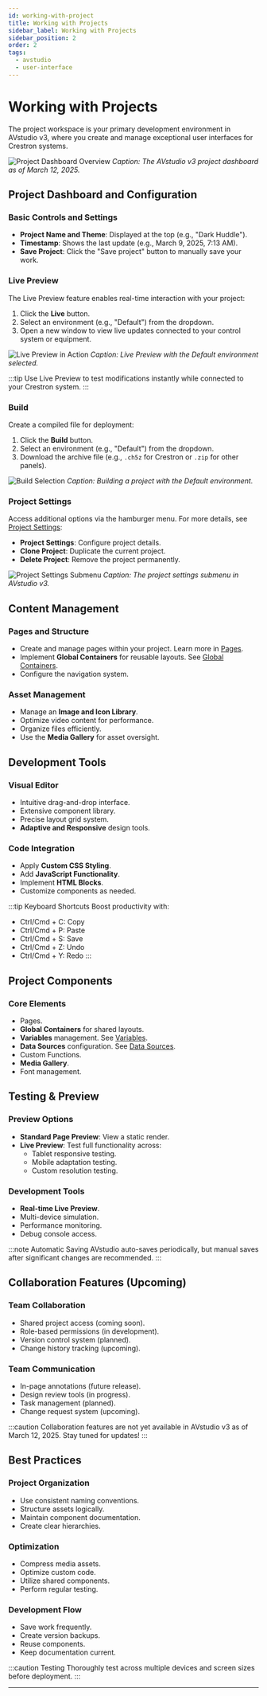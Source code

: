 ```yaml
---
id: working-with-project
title: Working with Projects
sidebar_label: Working with Projects
sidebar_position: 2
order: 2
tags:
  - avstudio
  - user-interface
---
```


# Working with Projects

The project workspace is your primary development environment in AVstudio v3, where you create and manage exceptional user interfaces for Crestron systems.

![Project Dashboard Overview](./img/avstudio-3-001-1-dashboard.jpg)
*Caption: The AVstudio v3 project dashboard as of March 12, 2025.*

## Project Dashboard and Configuration

### Basic Controls and Settings
- **Project Name and Theme**: Displayed at the top (e.g., "Dark Huddle").
- **Timestamp**: Shows the last update (e.g., March 9, 2025, 7:13 AM).
- **Save Project**: Click the "Save project" button to manually save your work.

### Live Preview
The Live Preview feature enables real-time interaction with your project:
1. Click the **Live** button.
2. Select an environment (e.g., "Default") from the dropdown.
3. Open a new window to view live updates connected to your control system or equipment.

![Live Preview in Action](./img/avstudio-3-001-2-live-preview.jpg)
*Caption: Live Preview with the Default environment selected.*

:::tip
Use Live Preview to test modifications instantly while connected to your Crestron system.
:::

### Build
Create a compiled file for deployment:
1. Click the **Build** button.
2. Select an environment (e.g., "Default") from the dropdown.
3. Download the archive file (e.g., `.ch5z` for Crestron or `.zip` for other panels).

![Build Selection](./img/avstudio-3-001-3-build.jpg)
*Caption: Building a project with the Default environment.*

### Project Settings
Access additional options via the hamburger menu. For more details, see [Project Settings](/documentation/3-user-interface/3-2-working-with-project/1-project-settings):
- **Project Settings**: Configure project details.
- **Clone Project**: Duplicate the current project.
- **Delete Project**: Remove the project permanently.

![Project Settings Submenu](./img/avstudio-3-001-4-project-settings-submenu.jpg)
*Caption: The project settings submenu in AVstudio v3.*

## Content Management

### Pages and Structure
- Create and manage pages within your project. Learn more in [Pages](/documentation/3-user-interface/3-2-working-with-project/2-pages).
- Implement **Global Containers** for reusable layouts. See [Global Containers](/documentation/3-user-interface/3-2-working-with-project/4-global-containers).
- Configure the navigation system.

### Asset Management
- Manage an **Image and Icon Library**.
- Optimize video content for performance.
- Organize files efficiently.
- Use the **Media Gallery** for asset oversight.

## Development Tools

### Visual Editor
- Intuitive drag-and-drop interface.
- Extensive component library.
- Precise layout grid system.
- **Adaptive and Responsive** design tools.

### Code Integration
- Apply **Custom CSS Styling**.
- Add **JavaScript Functionality**.
- Implement **HTML Blocks**.
- Customize components as needed.

:::tip Keyboard Shortcuts
Boost productivity with:
- Ctrl/Cmd + C: Copy
- Ctrl/Cmd + P: Paste
- Ctrl/Cmd + S: Save
- Ctrl/Cmd + Z: Undo
- Ctrl/Cmd + Y: Redo
:::

## Project Components

### Core Elements
- Pages.
- **Global Containers** for shared layouts.
- **Variables** management. See [Variables](/documentation/3-user-interface/3-2-working-with-project/5-variables).
- **Data Sources** configuration. See [Data Sources](/documentation/3-user-interface/3-2-working-with-project/6-data-sources).
- Custom Functions.
- **Media Gallery**.
- Font management.

## Testing & Preview

### Preview Options
- **Standard Page Preview**: View a static render.
- **Live Preview**: Test full functionality across:
  - Tablet responsive testing.
  - Mobile adaptation testing.
  - Custom resolution testing.

### Development Tools
- **Real-time Live Preview**.
- Multi-device simulation.
- Performance monitoring.
- Debug console access.

:::note Automatic Saving
AVstudio auto-saves periodically, but manual saves after significant changes are recommended.
:::

## Collaboration Features (Upcoming)

### Team Collaboration
- Shared project access (coming soon).
- Role-based permissions (in development).
- Version control system (planned).
- Change history tracking (upcoming).

### Team Communication
- In-page annotations (future release).
- Design review tools (in progress).
- Task management (planned).
- Change request system (upcoming).

:::caution
Collaboration features are not yet available in AVstudio v3 as of March 12, 2025. Stay tuned for updates!
:::

## Best Practices

### Project Organization
- Use consistent naming conventions.
- Structure assets logically.
- Maintain component documentation.
- Create clear hierarchies.

### Optimization
- Compress media assets.
- Optimize custom code.
- Utilize shared components.
- Perform regular testing.

### Development Flow
- Save work frequently.
- Create version backups.
- Reuse components.
- Keep documentation current.

:::caution Testing
Thoroughly test across multiple devices and screen sizes before deployment.
:::

---